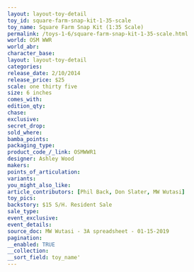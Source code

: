 ```yaml
---
layout: layout-toy-detail 
toy_id: square-farm-snap-kit-1-35-scale
toy_name: Square Farm Snap Kit (1:35 Scale)
permalink: /toys-1-6/square-farm-snap-kit-1-35-scale.html
world: OSM WWR
world_abr: 
character_base: 
layout: layout-toy-detail
categories: 
release_date: 2/10/2014
release_price: $25 
scale: one thirty five
size: 6 inches
comes_with: 
edition_qty: 
chase: 
exclusive: 
secret_drop: 
sold_where: 
bamba_points: 
packaging_type: 
product_code_/_link: OSMWWR1
designer: Ashley Wood
makers: 
points_of_articulation: 
variants: 
you_might_also_like: 
article_contributors: [Phil Back, Don Slater, MW Wutasi]
toy_pics: 
backstory: $15 S/H. Resident Sale
sale_type: 
event_exclusive: 
event_details: 
source_doc: MW Wutasi - 3A spreadsheet - 01-15-2019
pagination: 
__enabled: TRUE
__collection: 
__sort_field: toy_name'
---
```

